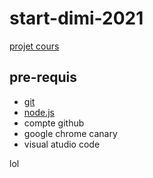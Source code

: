 # start-dimi-2021
[projet cours](https://github.com/jniac/dimi-start-2021)
## pre-requis
- [git](hhtps://nodejs.org)
- [node.js](https://nodejs.org)
- compte github
- google chrome canary
- visual atudio code

lol